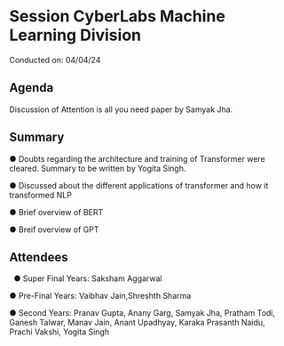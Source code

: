 # Session CyberLabs Machine Learning Division
Conducted on: 04/04/24
 
## Agenda
Discussion of Attention is all you need  paper by Samyak Jha.
 
## Summary
● Doubts regarding the architecture and training of Transformer were cleared. Summary to be written by Yogita Singh.

● Discussed about the different applications of transformer and how it transformed NLP

● Brief overview of BERT

● Breif overview of GPT
 
## Attendees
 
● Super Final Years: Saksham Aggarwal

● Pre-Final Years: Vaibhav Jain,Shreshth Sharma

● Second Years: Pranav Gupta, Anany Garg, Samyak Jha, Pratham Todi, Ganesh Talwar, Manav Jain, Anant Upadhyay, Karaka Prasanth Naidu, Prachi Vakshi, Yogita Singh
